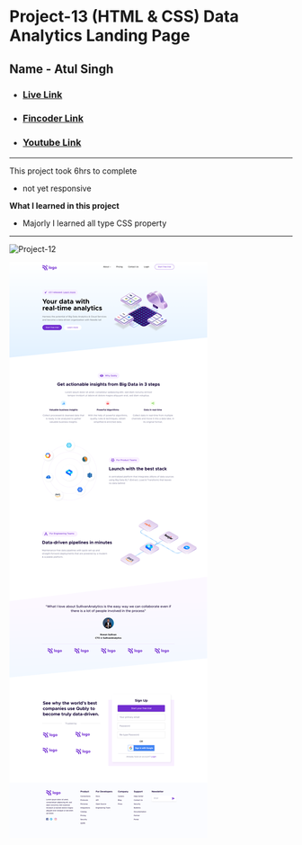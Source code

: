 # Project-13 (HTML & CSS) Data Analytics Landing Page

## Name - Atul Singh

- ### [Live Link](https://fsjs2-12th-dec-project-13.netlify.app/)

- ### [Fincoder Link](https://www.findcoder.io/project/data-analytics-landing-page/63a6d2251c4320115612aebf)

- ### [Youtube Link](https://www.youtube.com/@coderbynature)

---

This project took 6hrs to complete

- not yet responsive

**What I learned in this project**

- Majorly I learned all type CSS property

---

![Project-12](https://img.shields.io/badge/HTML%20%26%20CSS-Project--12-skyblue)

![Project 13](./Data%20Analytics%20Landing%20page.png)
